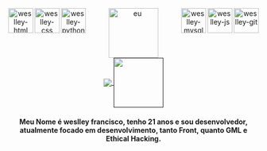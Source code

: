 
<div align="center">

  <div>
    <img align="left" height="50" with="50" alt="weslley-html" src="https://cdn.jsdelivr.net/gh/devicons/devicon/icons/html5/html5-original.svg" />
    <img align="left" height="50" with="50" alt="weslley-css" src="https://cdn.jsdelivr.net/gh/devicons/devicon/icons/css3/css3-original-wordmark.svg" />
    <img align="left" height="50" with="50" alt="weslley-python" src="https://cdn.jsdelivr.net/gh/devicons/devicon/icons/python/python-original.svg" />
    <img align="right" height="50" with="50" alt="weslley-git" src="https://cdn.jsdelivr.net/gh/devicons/devicon/icons/git/git-plain-wordmark.svg" />
    <img align="right" height="50" with="50" alt="weslley-js" src="https://cdn.jsdelivr.net/gh/devicons/devicon/icons/javascript/javascript-original.svg" />
    <img align="right" height="50" with="50" alt="weslley-mysql" src="https://cdn.jsdelivr.net/gh/devicons/devicon/icons/mysql/mysql-original-wordmark.svg" />
  </div>
      <img alt="eu" width="100" align="center" src="https://i.imgur.com/Ynoj3mw.png">
  <div>
  <a href="https://www.linkedin.com/in/weslleypolo/"><img align="center"  src="https://img.shields.io/badge/LinkedIn-0077B5?style=for-the-badge&logo=linkedin&logoColor=white">
</a>
    <a href=""><img align="center" width="100" src="https://img.shields.io/badge/Steam-000000?style=for-the-badge&logo=steam&logoColor=white"> </a>
  </div>
  
<h4>Meu Nome é weslley francisco, tenho 21 anos e sou desenvolvedor, atualmente focado em desenvolvimento, tanto Front, quanto GML e Ethical Hacking.<h4>
</div>

